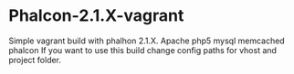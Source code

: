# Phalcon-2.1.X-vagrant
Simple vagrant build with phalhon 2.1.X.
Apache php5 mysql memcached phalcon 
If you want to use this build change config paths for vhost and project folder.
